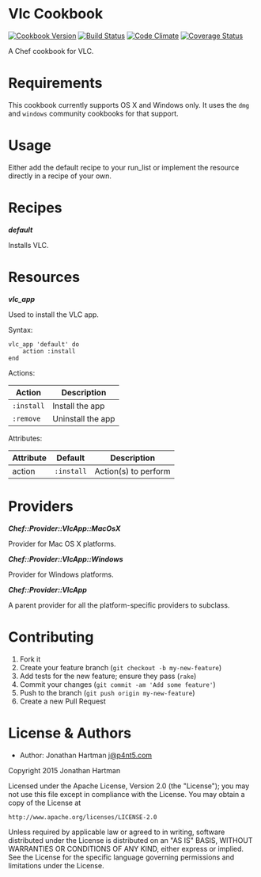 Vlc Cookbook
============
[![Cookbook Version](https://img.shields.io/cookbook/v/vlc.svg)][cookbook]
[![Build Status](https://img.shields.io/travis/RoboticCheese/vlc-chef.svg)][travis]
[![Code Climate](https://img.shields.io/codeclimate/github/RoboticCheese/vlc-chef.svg)][codeclimate]
[![Coverage Status](https://img.shields.io/coveralls/RoboticCheese/vlc-chef.svg)][coveralls]

[cookbook]: https://supermarket.chef.io/cookbooks/vlc
[travis]: https://travis-ci.org/RoboticCheese/vlc-chef
[codeclimate]: https://codeclimate.com/github/RoboticCheese/vlc-chef
[coveralls]: https://coveralls.io/r/RoboticCheese/vlc-chef

A Chef cookbook for VLC.

Requirements
============

This cookbook currently supports OS X and Windows only. It uses the `dmg` and
`windows` community cookbooks for that support.

Usage
=====

Either add the default recipe to your run_list or implement the resource
directly in a recipe of your own.

Recipes
=======

***default***

Installs VLC.

Resources
=========

***vlc_app***

Used to install the VLC app.

Syntax:

    vlc_app 'default' do
        action :install
    end

Actions:

| Action     | Description       |
|------------|-------------------|
| `:install` | Install the app   |
| `:remove`  | Uninstall the app |

Attributes:

| Attribute  | Default    | Description          |
|------------|------------|----------------------|
| action     | `:install` | Action(s) to perform |

Providers
=========

***Chef::Provider::VlcApp::MacOsX***

Provider for Mac OS X platforms.

***Chef::Provider::VlcApp::Windows***

Provider for Windows platforms.

***Chef::Provider::VlcApp***

A parent provider for all the platform-specific providers to subclass.

Contributing
============

1. Fork it
2. Create your feature branch (`git checkout -b my-new-feature`)
3. Add tests for the new feature; ensure they pass (`rake`)
4. Commit your changes (`git commit -am 'Add some feature'`)
5. Push to the branch (`git push origin my-new-feature`)
6. Create a new Pull Request

License & Authors
=================
- Author: Jonathan Hartman <j@p4nt5.com>

Copyright 2015 Jonathan Hartman

Licensed under the Apache License, Version 2.0 (the "License");
you may not use this file except in compliance with the License.
You may obtain a copy of the License at

    http://www.apache.org/licenses/LICENSE-2.0

Unless required by applicable law or agreed to in writing, software
distributed under the License is distributed on an "AS IS" BASIS,
WITHOUT WARRANTIES OR CONDITIONS OF ANY KIND, either express or implied.
See the License for the specific language governing permissions and
limitations under the License.
